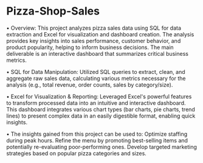 # Pizza-Shop-Sales
•	Overview: This project analyzes pizza sales data using SQL for data extraction and Excel for visualization and dashboard creation. The analysis provides key insights into sales performance, customer behavior, and   product popularity, helping to inform business decisions. The main deliverable is an interactive dashboard that summarizes critical business metrics.


•	SQL for Data Manipulation: Utilized SQL queries to extract, clean, and aggregate raw sales data, calculating various metrics necessary for the analysis (e.g., total revenue, order counts, sales by category/size).


•	Excel for Visualization & Reporting: Leveraged Excel's powerful features to transform processed data into an intuitive and interactive dashboard. This dashboard integrates various chart types (bar charts, pie       charts, trend lines) to present complex data in an easily digestible format, enabling quick insights.


•	The insights gained from this project can be used to:
	Optimize staffing during peak hours.
	Refine the menu by promoting best-selling items and potentially re-evaluating poor-performing ones.
	Develop targeted marketing strategies based on popular pizza categories and sizes.
 

